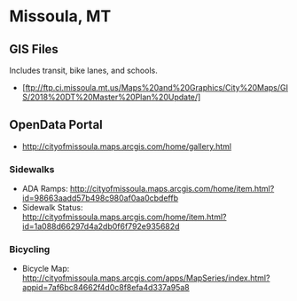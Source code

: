 # Missoula, MT

## GIS Files
Includes transit, bike lanes, and schools.

* [ftp://ftp.ci.missoula.mt.us/Maps%20and%20Graphics/City%20Maps/GIS/2018%20DT%20Master%20Plan%20Update/]

## OpenData Portal
* http://cityofmissoula.maps.arcgis.com/home/gallery.html

### Sidewalks
* ADA Ramps: http://cityofmissoula.maps.arcgis.com/home/item.html?id=98663aadd57b498c980af0aa0cbdeffb
* Sidewalk Status: http://cityofmissoula.maps.arcgis.com/home/item.html?id=1a088d66297d4a2db0f6f792e935682d

### Bicycling
* Bicycle Map: http://cityofmissoula.maps.arcgis.com/apps/MapSeries/index.html?appid=7af6bc84662f4d0c8f8efa4d337a95a8
